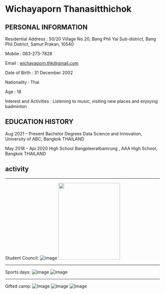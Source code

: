 # Wichayaporn Thanasitthichok
## PERSONAL INFORMATION 
Residential Address : 50/20 Village No.20, Bang Phli Yai Sub-district, Bang Phli District, Samut Prakan, 10540

Mobile : 063-273-7828

Email : wichayaporn.thk@gmail.com

Date of Birth : 31 December 2002

Nationality : Thai

Age : 18


Interest and Activities : Listening to music, visiting new places and enjoying  badminton

## EDUCATION HISTORY

Aug 2021 –  Present           Bachelor Degrees Data Science and Innovation, University of ABC, Bangkok THAILAND

May 2018 – Api 2020                High School Bangpleeratbamrung  , AAA High School, Bangkok THAILAND

## activity

---


Student Council:
![image](https://img.in.th/images/6b8e667f1e69d85a9a207c3c8244e075.jpg)
<img src="link" width="200" height="250">

***

Sports days:
![image](https://img.in.th/images/37aba59df17e2a50694b971cce6ce72e.jpg)
![image](https://img.in.th/images/67e081bb14679c08f6bb4562a9426b6b.jpg)


___

Gifted camp:
![Image](https://img.in.th/images/61c0875024575d28c6b6585c503ce9c8.jpg)
![Image](https://img.in.th/images/ed3409b9490241318b5c73bab8352727.jpg)
![Image](https://img.in.th/images/c919b18afcd83e1795f1220d51321d9e.jpg)




